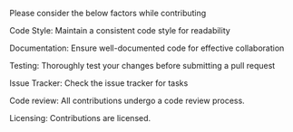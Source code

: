 Please consider the below factors while contributing 

Code Style:
Maintain a consistent code style for readability

Documentation:
Ensure well-documented code for effective collaboration

Testing:
Thoroughly test your changes before submitting a pull request

Issue Tracker:
Check the issue tracker for tasks

Code review:
All contributions undergo a code review process.

Licensing:
Contributions are licensed.
